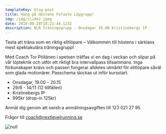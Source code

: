 ```yaml
---
templateKey: blog-post
title: Häng på Höstens Fetaste Löpgrupp!
img: /img/slide2.jpeg
date: 2018-08-28T18:21:44.123Z
description: NLR Träningsgrupp - Onsdagar 19.00 Kristinebergs IP
---
```

Testa att träna som en riktig elitlöpare – Välkommen till höstens i särklass mest spektakulära träningsgrupp!

Med Coach Tor Pöllänen i spetsen träffas vi en dag i veckan och slipar på vår löpteknik och utför ett riktigt bra intervallpass tillsammans. Inga förkunskaper krävs och passen fungerar alldeles utmärkt för elitlöpare såväl som glada motionärer. Passchema skickas ut inför kursstart. 

* Onsdagar, 19.00 – 20.15
* 29/8 - 14/11 (12 tillfällen)
* Kristinebergs IP
* 995kr (drop-in 125kr)

Anmäl dig genom att swish:a anmälningsavgiften till 123 021 27 95

Frågor till coach@nextlevelrunning.se

![null](/img/foto-2018-08-29-23-40-14.jpg)
